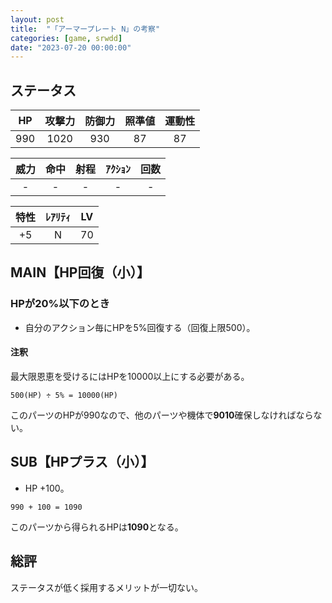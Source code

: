 ```yaml
---
layout: post
title:  "「アーマープレート N」の考察"
categories: [game, srwdd]
date: "2023-07-20 00:00:00"
---
```


## ステータス

| HP |攻撃力|防御力|照準値|運動性|
|:--:|:---:|:---:|:---:|:---:|
| 990| 1020|  930|   87|   87|

|威力 |命中 |射程|ｱｸｼｮﾝ|回数|
|:--:|:---:|:-:|:--:|:--:|
|   -|    -|  -|   -|   -|

|特性|ﾚｱﾘﾃｨ|LV |
|:-:|:--:|:-:|
| +5|   N| 70|

## MAIN【HP回復（小）】
### HPが20%以下のとき
- 自分のアクション毎にHPを5%回復する（回復上限500）。
#### 注釈
最大限恩恵を受けるにはHPを10000以上にする必要がある。

```
500(HP) ÷ 5% = 10000(HP)
```

このパーツのHPが990なので、他のパーツや機体で**9010**確保しなければならない。

## SUB【HPプラス（小）】
- HP +100。

```
990 + 100 = 1090
```

このパーツから得られるHPは**1090**となる。

## 総評

ステータスが低く採用するメリットが一切ない。
